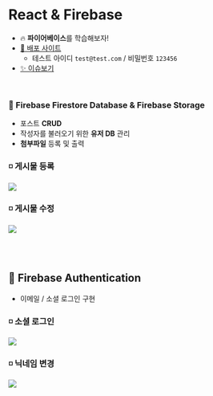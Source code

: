 # React & Firebase

- 🔥 **파이어베이스**를 학습해보자!
- [🔗 배포 사이트](https://6suk.github.io/learn_firebase/)
  - 테스트 아이디 `test@test.com` / 비밀번호 `123456`
- [✨ 이슈보기](https://github.com/6suk/learn_firebase/issues?q=is%3Aissue+is%3Aall)

<br>

### 🛒 Firebase Firestore Database & Firebase Storage

- 포스트 **CRUD**
- 작성자를 불러오기 위한 **유저 DB** 관리
- **첨부파일** 등록 및 출력

### ◽ 게시물 등록

<img src = 'https://github.com/6suk/learn_firebase/assets/110910042/daf02c01-48e5-44e8-a291-5c26f7e70960'>

<br>

### ◽ 게시물 수정

<img src = 'https://github.com/6suk/learn_firebase/assets/110910042/286d4442-1709-4111-bc3b-8595d910cdd7'>

<br><br>

## 🚪 Firebase Authentication

- 이메일 / 소셜 로그인 구현

### ◽ 소셜 로그인

<img src = 'https://github.com/6suk/learn_firebase/assets/110910042/b20e5060-f80e-4195-a070-185be6fd3853'>

<br>

### ◽ 닉네임 변경

<img src = 'https://github.com/6suk/learn_firebase/assets/110910042/04c42eac-f91b-4ff9-a13d-96937f6fea1c
'>

<br><br><br><br>
